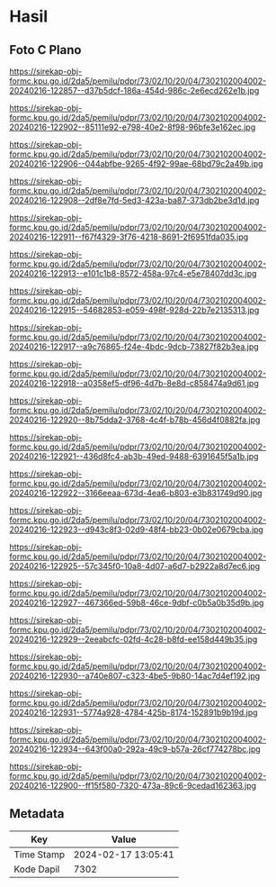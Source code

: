 # Hasil

## Foto C Plano

https://sirekap-obj-formc.kpu.go.id/2da5/pemilu/pdpr/73/02/10/20/04/7302102004002-20240216-122857--d37b5dcf-186a-454d-986c-2e6ecd262e1b.jpg

https://sirekap-obj-formc.kpu.go.id/2da5/pemilu/pdpr/73/02/10/20/04/7302102004002-20240216-122902--85111e92-e798-40e2-8f98-96bfe3e162ec.jpg

https://sirekap-obj-formc.kpu.go.id/2da5/pemilu/pdpr/73/02/10/20/04/7302102004002-20240216-122906--044abfbe-9265-4f92-99ae-68bd79c2a49b.jpg

https://sirekap-obj-formc.kpu.go.id/2da5/pemilu/pdpr/73/02/10/20/04/7302102004002-20240216-122908--2df8e7fd-5ed3-423a-ba87-373db2be3d1d.jpg

https://sirekap-obj-formc.kpu.go.id/2da5/pemilu/pdpr/73/02/10/20/04/7302102004002-20240216-122911--f67f4329-3f76-4218-8691-2f6951fda035.jpg

https://sirekap-obj-formc.kpu.go.id/2da5/pemilu/pdpr/73/02/10/20/04/7302102004002-20240216-122913--e101c1b8-8572-458a-97c4-e5e78407dd3c.jpg

https://sirekap-obj-formc.kpu.go.id/2da5/pemilu/pdpr/73/02/10/20/04/7302102004002-20240216-122915--54682853-e059-498f-928d-22b7e2135313.jpg

https://sirekap-obj-formc.kpu.go.id/2da5/pemilu/pdpr/73/02/10/20/04/7302102004002-20240216-122917--a9c76865-f24e-4bdc-9dcb-73827f82b3ea.jpg

https://sirekap-obj-formc.kpu.go.id/2da5/pemilu/pdpr/73/02/10/20/04/7302102004002-20240216-122918--a0358ef5-df96-4d7b-8e8d-c858474a9d61.jpg

https://sirekap-obj-formc.kpu.go.id/2da5/pemilu/pdpr/73/02/10/20/04/7302102004002-20240216-122920--8b75dda2-3768-4c4f-b78b-456d4f0882fa.jpg

https://sirekap-obj-formc.kpu.go.id/2da5/pemilu/pdpr/73/02/10/20/04/7302102004002-20240216-122921--436d8fc4-ab3b-49ed-9488-6391645f5a1b.jpg

https://sirekap-obj-formc.kpu.go.id/2da5/pemilu/pdpr/73/02/10/20/04/7302102004002-20240216-122922--3166eeaa-673d-4ea6-b803-e3b831749d90.jpg

https://sirekap-obj-formc.kpu.go.id/2da5/pemilu/pdpr/73/02/10/20/04/7302102004002-20240216-122923--d943c8f3-02d9-48f4-bb23-0b02e0679cba.jpg

https://sirekap-obj-formc.kpu.go.id/2da5/pemilu/pdpr/73/02/10/20/04/7302102004002-20240216-122925--57c345f0-10a8-4d07-a6d7-b2922a8d7ec6.jpg

https://sirekap-obj-formc.kpu.go.id/2da5/pemilu/pdpr/73/02/10/20/04/7302102004002-20240216-122927--467366ed-59b8-46ce-9dbf-c0b5a0b35d9b.jpg

https://sirekap-obj-formc.kpu.go.id/2da5/pemilu/pdpr/73/02/10/20/04/7302102004002-20240216-122929--2eeabcfc-02fd-4c28-b8fd-ee158d449b35.jpg

https://sirekap-obj-formc.kpu.go.id/2da5/pemilu/pdpr/73/02/10/20/04/7302102004002-20240216-122930--a740e807-c323-4be5-9b80-14ac7d4ef192.jpg

https://sirekap-obj-formc.kpu.go.id/2da5/pemilu/pdpr/73/02/10/20/04/7302102004002-20240216-122931--5774a928-4784-425b-8174-152891b9b19d.jpg

https://sirekap-obj-formc.kpu.go.id/2da5/pemilu/pdpr/73/02/10/20/04/7302102004002-20240216-122934--643f00a0-292a-49c9-b57a-26cf774278bc.jpg

https://sirekap-obj-formc.kpu.go.id/2da5/pemilu/pdpr/73/02/10/20/04/7302102004002-20240216-122900--ff15f580-7320-473a-89c6-9cedad162363.jpg


## Metadata

| Key        | Value               |
| ---------- | ------------------- |
| Time Stamp | 2024-02-17 13:05:41 |
| Kode Dapil | 7302                |



